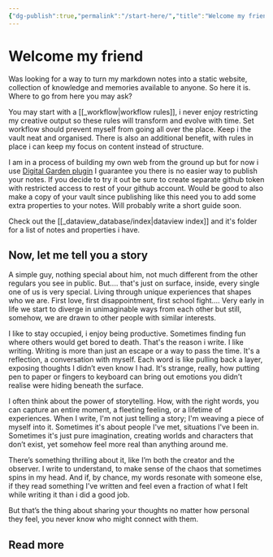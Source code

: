 ```yaml
---
{"dg-publish":true,"permalink":"/start-here/","title":"Welcome my friend","tags":["personal","writing","index","gardenEntry","gardenEntry"]}
---
```



# Welcome my friend

Was looking for a way to turn my markdown notes into a static website, collection of knowledge and memories available to anyone. So here it is. Where to go from here you may ask?

You may start with a [[_workflow\|workflow rules]], i never enjoy restricting my creative output so these rules will transform and evolve with time. Set workflow should prevent myself from going all over the place. Keep i the vault neat and organised. There is also an additional benefit, with rules in place i can keep my focus on content instead of structure.

I am in a process of building my own web from the ground up but for now i use [Digital Garden plugin](https://dg-docs.ole.dev/) I guarantee you there is no easier way to publish your notes. If you decide to try it out be sure to create separate github token with restricted access to rest of your github account. Would be good to also make a copy of your vault since publishing like this need you to add some extra properties to your notes. Will probably write a short guide soon.

Check out the [[_dataview_database/index\|dataview index]] and it's folder for a list of notes and properties i have.

## Now, let me tell you a story

A simple guy, nothing special about him, not much different from the other regulars you see in public. But.... that's just on surface, inside, every single one of us is very special. Living through unique experiences that shapes who we are. First love, first disappointment, first school fight.... Very early in life we start to diverge in unimaginable ways from each other but still, somehow, we are drawn to other people with similar interests.

I like to stay occupied, i enjoy being productive. Sometimes finding fun where others would get bored to death. That's the reason i write. I like writing.  Writing is more than just an escape or a way to pass the time. It's a reflection, a conversation with myself. Each word is like pulling back a layer, exposing thoughts I didn’t even know I had. It's strange, really, how putting pen to paper or fingers to keyboard can bring out emotions you didn’t realise were hiding beneath the surface.

I often think about the power of storytelling. How, with the right words, you can capture an entire moment, a fleeting feeling, or a lifetime of experiences. When I write, I'm not just telling a story; I'm weaving a piece of myself into it. Sometimes it's about people I've met, situations I've been in. Sometimes it's just pure imagination, creating worlds and characters that don’t exist, yet somehow feel more real than anything around me.

There’s something thrilling about it, like I’m both the creator and the observer. I write to understand, to make sense of the chaos that sometimes spins in my head. And if, by chance, my words resonate with someone else, if they read something I’ve written and feel even a fraction of what I felt while writing it than i did a good job.

But that’s the thing about sharing your thoughts no matter how personal they feel, you never know who might connect with them.

## Read more

